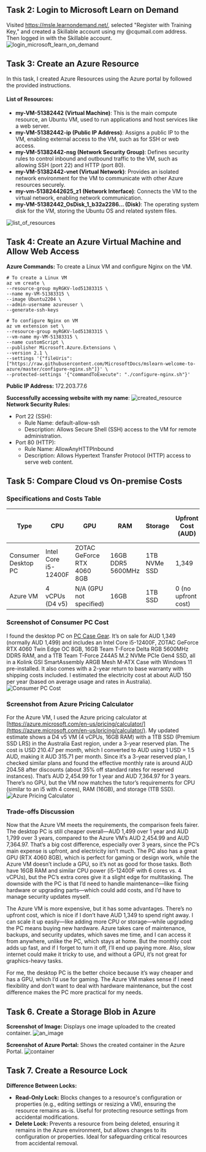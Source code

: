 
## Task 2: Login to Microsoft Learn on Demand
Visited https://msle.learnondemand.net/, selected "Register with Training Key," and created a Skillable account using my @cqumail.com address. Then logged in with the Skillable account.
![login_microsoft_learn_on_demand](images/week8-task2_login_microsoft_learn_on_demand.png)

## Task 3: Create an Azure Resource
In this task, I created Azure Resources using the Azure portal by followed the provided instructions.

#### List of Resources:
- **my-VM-51382442 (Virtual Machine)**: This is the main compute resource, an Ubuntu VM, used to run applications and host services like a web server.
- **my-VM-51382442-ip (Public IP Address)**: Assigns a public IP to the VM, enabling external access to the VM, such as for SSH or web access.
- **my-VM-51382442-nsg (Network Security Group)**: Defines security rules to control inbound and outbound traffic to the VM, such as allowing SSH (port 22) and HTTP (port 80).
- **my-VM-51382442-vnet (Virtual Network)**: Provides an isolated network environment for the VM to communicate with other Azure resources securely.
- **my-vm-51382442625_z1 (Network Interface)**: Connects the VM to the virtual network, enabling network communication.
- **my-VM-51382442_OsDisk_1_b32a2286... (Disk)**: The operating system disk for the VM, storing the Ubuntu OS and related system files.

![list_of_resources](images/week8-task3_list_of_resources.png)

## Task 4: Create an Azure Virtual Machine and Allow Web Access
**Azure Commands:** To create a Linux VM and configure Nginx on the VM.
```
# To create a Linux VM
az vm create \
--resource-group myRGKV-lod51383315 \
--name my-VM-51383315 \
--image Ubuntu2204 \
--admin-username azureuser \
--generate-ssh-keys

# To configure Nginx on VM
az vm extension set \
--resource-group myRGKV-lod51383315 \
--vm-name my-VM-51383315 \
--name customScript \
--publisher Microsoft.Azure.Extensions \
--version 2.1 \
--settings '{"fileUris":["https://raw.githubusercontent.com/MicrosoftDocs/mslearn-welcome-to-azure/master/configure-nginx.sh"]}' \
--protected-settings '{"commandToExecute": "./configure-nginx.sh"}'
```
**Public IP Address:** 172.203.77.6

**Successfully accessing website with my name**:
![created_resource](images/week8-task4-accessing_web.png)
**Network Security Rules:**
- Port 22 (SSH):
  - Rule Name: default-allow-ssh
  - Description: Allows Secure Shell (SSH) access to the VM for remote administration.
- Port 80 (HTTP):
  - Rule Name: AllowAnyHTTPInbound
  - Description: Allows Hypertext Transfer Protocol (HTTP) access to serve web content.
  
## Task 5: Compare Cloud vs On-premise Costs

### Specifications and Costs Table

| **Type**           | **CPU**          | **GPU**         | **RAM** | **Storage** | **Upfront Cost (AUD)** | **1-Year Running Cost (AUD)** | **3-Year Running Cost (AUD)** |
|---------------------|------------------|-----------------|---------|-------------|-------------------------|-------------------------------|-------------------------------|
| Consumer Desktop PC | Intel Core i5-12400F | ZOTAC GeForce RTX 4060 8GB | 16GB DDR5 5600MHz | 1TB NVMe SSD | 1,349                   | 150 (electricity)             | 450 (electricity)             |
| Azure VM            | 4 vCPUs (D4 v5)  | N/A (GPU not specified) | 16GB    | 1TB SSD     | 0 (no upfront cost)     | 2,525.64 (monthly $210.47)    | 7,576.92 (monthly $210.47)    |

### Screenshot of Consumer PC Cost  
I found the desktop PC on [PC Case Gear](https://www.pccasegear.com/). It’s on sale for AUD 1,349 (normally AUD 1,499) and includes an Intel Core i5-12400F, ZOTAC GeForce RTX 4060 Twin Edge OC 8GB, 16GB Team T-Force Delta RGB 5600MHz DDR5 RAM, and a 1TB Team T-Force Z44A5 M.2 NVMe PCIe Gen4 SSD, all in a Kolink GSI SmartAssembly ARGB Mesh M-ATX Case with Windows 11 pre-installed. It also comes with a 2-year return to base warranty with shipping costs included. I estimated the electricity cost at about AUD 150 per year (based on average usage and rates in Australia).  
![Consumer PC Cost](images/week08-task5-consumer-pc-cost.png)

### Screenshot from Azure Pricing Calculator  
For the Azure VM, I used the Azure pricing calculator at [https://azure.microsoft.com/en-us/pricing/calculator/](https://azure.microsoft.com/en-us/pricing/calculator/). My updated estimate shows a D4 v5 VM (4 vCPUs, 16GB RAM) with a 1TB SSD (Premium SSD LRS) in the Australia East region, under a 3-year reserved plan. The cost is USD 210.47 per month, which I converted to AUD using 1 USD = 1.5 AUD, making it AUD 315.71 per month. Since it’s a 3-year reserved plan, I checked similar plans and found the effective monthly rate is around AUD 204.58 after discounts (about 35% off standard rates for reserved instances). That’s AUD 2,454.99 for 1 year and AUD 7,364.97 for 3 years. There’s no GPU, but the VM now matches the tutor’s requirements for CPU (similar to an i5 with 4 cores), RAM (16GB), and storage (1TB SSD).  
![Azure Pricing Calculator](images/week08-task5-azure-calculator.png)

### Trade-offs Discussion  
Now that the Azure VM meets the requirements, the comparison feels fairer. The desktop PC is still cheaper overall—AUD 1,499 over 1 year and AUD 1,799 over 3 years, compared to the Azure VM’s AUD 2,454.99 and AUD 7,364.97. That’s a big cost difference, especially over 3 years, since the PC’s main expense is upfront, and electricity isn’t much. The PC also has a great GPU (RTX 4060 8GB), which is perfect for gaming or design work, while the Azure VM doesn’t include a GPU, so it’s not as good for those tasks. Both have 16GB RAM and similar CPU power (i5-12400F with 6 cores vs. 4 vCPUs), but the PC’s extra cores give it a slight edge for multitasking. The downside with the PC is that I’d need to handle maintenance—like fixing hardware or upgrading parts—which could add costs, and I’d have to manage security updates myself.

The Azure VM is more expensive, but it has some advantages. There’s no upfront cost, which is nice if I don’t have AUD 1,349 to spend right away. I can scale it up easily—like adding more CPU or storage—while upgrading the PC means buying new hardware. Azure takes care of maintenance, backups, and security updates, which saves me time, and I can access it from anywhere, unlike the PC, which stays at home. But the monthly cost adds up fast, and if I forget to turn it off, I’ll end up paying more. Also, slow internet could make it tricky to use, and without a GPU, it’s not great for graphics-heavy tasks.

For me, the desktop PC is the better choice because it’s way cheaper and has a GPU, which I’d use for gaming. The Azure VM makes sense if I need flexibility and don’t want to deal with hardware maintenance, but the cost difference makes the PC more practical for my needs.

## Task 6. Create a Storage Blob in Azure
**Screenshot of Image:** Displays one image uploaded to the created container.
![an_image](images/week8-task6_image.png)

**Screenshot of Azure Portal:** Shows the created container in the Azure Portal.
![container](images/week8-task6_container.png)

## Task 7. Create a Resource Lock
**Difference Between Locks:**
- **Read-Only Lock:** Blocks changes to a resource's configuration or properties (e.g., editing settings or resizing a VM), ensuring the resource remains as-is. Useful for protecting resource settings from accidental modifications.
- **Delete Lock:** Prevents a resource from being deleted, ensuring it remains in the Azure environment, but allows changes to its configuration or properties. Ideal for safeguarding critical resources from accidental removal.
